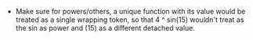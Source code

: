 - Make sure for powers/others, a unique function with its value would be treated as a single wrapping token, so that 4 ^ sin(15) wouldn't treat as the sin as power and (15) as a different detached value.